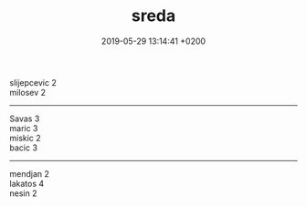 ﻿---
layout: post
title:  "sreda"
date:   2019-05-29 13:14:41 +0200
categories: jekyll update
---

slijepcevic 2  
milosev 2  

***

Savas 3  
maric 3  
miskic 2  
bacic 3  

***

mendjan 2  
lakatos 4  
nesin 2  